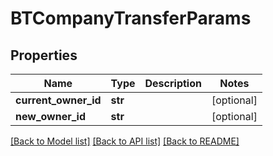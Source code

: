 # BTCompanyTransferParams

## Properties
Name | Type | Description | Notes
------------ | ------------- | ------------- | -------------
**current_owner_id** | **str** |  | [optional] 
**new_owner_id** | **str** |  | [optional] 

[[Back to Model list]](../README.md#documentation-for-models) [[Back to API list]](../README.md#documentation-for-api-endpoints) [[Back to README]](../README.md)



